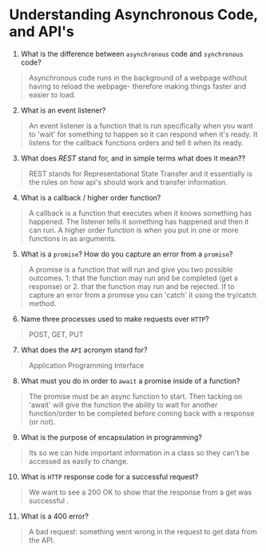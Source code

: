 # Understanding Asynchronous Code, and API's
01. What is the difference between `asynchronous` code and `synchronous` code?

  > Asynchronous code runs in the background of a webpage without having to reload the webpage- therefore making things faster and easier to load. 

02. What is an event listener?

  > An event listener is a function that is run specifically when you want to 'wait' for something to happen so it can respond when it's ready. It listens for the callback functions orders and tell it when its ready. 

03. What does *REST* stand for, and in simple terms what does it mean??

  > REST stands for Representational State Transfer and it essentially is the rules on how api's should work and transfer information.  

04. What is a callback / higher order function?

  > A callback is a function that executes when it knows something has happened. The listener tells it something has happened and then it can run. A higher order function is when you put in one or more functions in as arguments.  

05. What is a `promise`? How do you capture an error from a `promise`?

  > A promise is a function that will run and give you two possible outcomes. 1: that the function may run and be completed (get a response) or 2. that the function may run and be rejected. If to capture an error from a promise you can 'catch' it using the try/catch method. 

06. Name three processes used to make requests over `HTTP`?
                                                     
  > POST, GET, PUT

07. What does the `API` acronym stand for?

  > Application Programming Interface

08. What must you do in order to `await` a promise inside of a function?
                                                                                                        
  > The promise must be an async function to start. Then tacking on 'await' will give the function the ability to wait for another function/order to be completed before coming back with a response (or not). 

09. What is the purpose of encapsulation in programming?

  > Its so we can hide important information in a class so they can't be accessed as easily to change. 

10. What is `HTTP` response code for a successful request?

  > We want to see a 200 OK to show that the response from a get was successful .

11. What is a 400 error?

  > A bad request: something went wrong in the request to get data from the API. 
